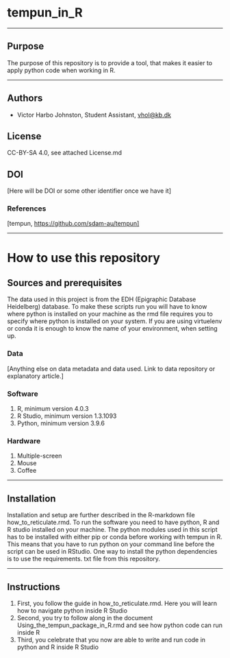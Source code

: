 # tempun_in_R

---

## Purpose
The purpose of this repository is to provide a tool, that makes it easier to apply python code when working in R.

---
## Authors
* Victor Harbo Johnston, Student Assistant, vhol@kb.dk

## License
CC-BY-SA 4.0, see attached License.md

## DOI
[Here will be DOI or some other identifier once we have it]

### References
[tempun, https://github.com/sdam-au/tempun]

---
# How to use this repository

## Sources and prerequisites
The data used in this project is from the EDH (Epigraphic Database Heidelberg) database.
To make these scripts run you will have to know where python is installed on your machine as the rmd file requires you to specify where python is installed on your system. If you are using virtuelenv or conda it is enough to know the name of your environment, when setting up.

### Data
[Anything else on data metadata and data used. Link to data repository or explanatory article.]

### Software
1. R, minimum version 4.0.3
2. R Studio, minimum version 1.3.1093
3. Python, minimum version 3.9.6

### Hardware
1. Multiple-screen
1. Mouse
1. Coffee

---
## Installation
Installation and setup are further described in the R-markdown file how_to_reticulate.rmd. To run the software you need to have python, R and R studio installed on your machine. The python modules used in this script has to be installed with either pip or conda before working with tempun in R. This means that you have to run python on your command line before the script can be used in RStudio. One way to install the python dependencies is to use the requirements. txt file from this repository.

---
## Instructions 
1. First, you follow the guide in how_to_reticulate.rmd. Here you will learn how to navigate python inside R Studio
1. Second, you try to follow along in the document Using_the_tempun_package_in_R.rmd and see how python code can run inside R
1. Third, you celebrate that you now are able to write and run code in python and R inside R Studio






